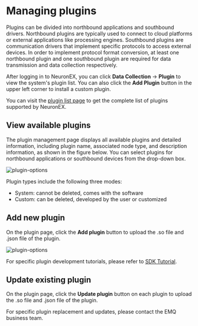 # Managing plugins

Plugins can be divided into northbound applications and southbound drivers. Northbound plugins are typically used to connect to cloud platforms or external applications like processing engines. Southbound plugins are communication drivers that implement specific protocols to access external devices. In order to implement protocol format conversion, at least one northbound plugin and one southbound plugin are required for data transmission and data collection respectively.

After logging in to NeuronEX, you can click **Data Collection** -> **Plugin** to view the system's plugin list. You can also click the **Add Plugin** button in the upper left corner to install a custom plugin.

You can visit the [plugin list page](../introduction/plugin-list/plugin-list.md) to get the complete list of plugins supported by NeuronEX.

## View available plugins

The plugin management page displays all available plugins and detailed information, including plugin name, associated node type, and description information, as shown in the figure below. You can select plugins for northbound applications or southbound devices from the drop-down box.

![plugin-options](./_assets/plugin_options.png)

Plugin types include the following three modes:

* System: cannot be deleted, comes with the software
* Custom: can be deleted, developed by the user or customized

## Add new plugin

On the plugin page, click the **Add plugin** button to upload the .so file and .json file of the plugin.

![plugin-options](./_assets/plugin_add.png)

For specific plugin development tutorials, please refer to [SDK Tutorial](https://neugates.io/docs/zh/latest/dev-guide/sdk-tutorial/sdk-tutorial.html).

## Update existing plugin

On the plugin page, click the **Update plugin** button on each plugin to upload the .so file and .json file of the plugin.


For specific plugin replacement and updates, please contact the EMQ business team.